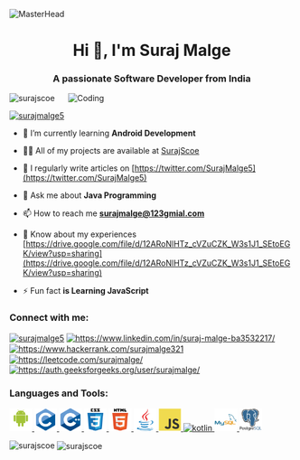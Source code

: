![MasterHead](https://1.bp.blogspot.com/-7A4WynwLsMw/XbBpCXG8fHI/AAAAAAAAMt4/uOa1bpLskYgrwGbllhSu2SDj_Mig8SXJQCLcBGAsYHQ/s1600/2000_600px.gif)
<h1 align="center">Hi 👋, I'm Suraj Malge</h1>
<h3 align="center">A passionate Software Developer from India</h3>
<img align="right" alt="Coding" width="400" src="https://cdn.dribbble.com/users/1162077/screenshots/3848914/programmer.gif">

<p align="left"> <img src="https://komarev.com/ghpvc/?username=surajscoe&label=Profile%20views&color=0e75b6&style=flat" alt="surajscoe" /> </p>

<p align="left"> <a href="https://twitter.com/surajmalge5" target="blank"><img src="https://img.shields.io/twitter/follow/surajmalge5?logo=twitter&style=for-the-badge" alt="surajmalge5" /></a> </p>

- 🌱 I’m currently learning **Android Development**

- 👨‍💻 All of my projects are available at [SurajScoe](SurajScoe)

- 📝 I regularly write articles on [https://twitter.com/SurajMalge5](https://twitter.com/SurajMalge5)

- 💬 Ask me about **Java Programming**

- 📫 How to reach me **surajmalge@123gmial.com**

- 📄 Know about my experiences [https://drive.google.com/file/d/12ARoNlHTz_cVZuCZK_W3s1J1_SEtoEGK/view?usp=sharing](https://drive.google.com/file/d/12ARoNlHTz_cVZuCZK_W3s1J1_SEtoEGK/view?usp=sharing)

- ⚡ Fun fact **is Learning JavaScript**

<h3 align="left">Connect with me:</h3>
<p align="left">
<a href="https://twitter.com/surajmalge5" target="blank"><img align="center" src="https://raw.githubusercontent.com/rahuldkjain/github-profile-readme-generator/master/src/images/icons/Social/twitter.svg" alt="surajmalge5" height="30" width="40" /></a>
<a href="https://linkedin.com/in/https://www.linkedin.com/in/suraj-malge-ba3532217/" target="blank"><img align="center" src="https://raw.githubusercontent.com/rahuldkjain/github-profile-readme-generator/master/src/images/icons/Social/linked-in-alt.svg" alt="https://www.linkedin.com/in/suraj-malge-ba3532217/" height="30" width="40" /></a>
<a href="https://www.hackerrank.com/https://www.hackerrank.com/surajmalge321" target="blank"><img align="center" src="https://raw.githubusercontent.com/rahuldkjain/github-profile-readme-generator/master/src/images/icons/Social/hackerrank.svg" alt="https://www.hackerrank.com/surajmalge321" height="30" width="40" /></a>
<a href="https://www.leetcode.com/https://leetcode.com/surajmalge/" target="blank"><img align="center" src="https://raw.githubusercontent.com/rahuldkjain/github-profile-readme-generator/master/src/images/icons/Social/leet-code.svg" alt="https://leetcode.com/surajmalge/" height="30" width="40" /></a>
<a href="https://auth.geeksforgeeks.org/user/https://auth.geeksforgeeks.org/user/surajmalge/" target="blank"><img align="center" src="https://raw.githubusercontent.com/rahuldkjain/github-profile-readme-generator/master/src/images/icons/Social/geeks-for-geeks.svg" alt="https://auth.geeksforgeeks.org/user/surajmalge/" height="30" width="40" /></a>
</p>

<h3 align="left">Languages and Tools:</h3>
<p align="left"> <a href="https://developer.android.com" target="_blank" rel="noreferrer"> <img src="https://raw.githubusercontent.com/devicons/devicon/master/icons/android/android-original-wordmark.svg" alt="android" width="40" height="40"/> </a> <a href="https://www.cprogramming.com/" target="_blank" rel="noreferrer"> <img src="https://raw.githubusercontent.com/devicons/devicon/master/icons/c/c-original.svg" alt="c" width="40" height="40"/> </a> <a href="https://www.w3schools.com/cpp/" target="_blank" rel="noreferrer"> <img src="https://raw.githubusercontent.com/devicons/devicon/master/icons/cplusplus/cplusplus-original.svg" alt="cplusplus" width="40" height="40"/> </a> <a href="https://www.w3schools.com/css/" target="_blank" rel="noreferrer"> <img src="https://raw.githubusercontent.com/devicons/devicon/master/icons/css3/css3-original-wordmark.svg" alt="css3" width="40" height="40"/> </a> <a href="https://www.w3.org/html/" target="_blank" rel="noreferrer"> <img src="https://raw.githubusercontent.com/devicons/devicon/master/icons/html5/html5-original-wordmark.svg" alt="html5" width="40" height="40"/> </a> <a href="https://www.java.com" target="_blank" rel="noreferrer"> <img src="https://raw.githubusercontent.com/devicons/devicon/master/icons/java/java-original.svg" alt="java" width="40" height="40"/> </a> <a href="https://developer.mozilla.org/en-US/docs/Web/JavaScript" target="_blank" rel="noreferrer"> <img src="https://raw.githubusercontent.com/devicons/devicon/master/icons/javascript/javascript-original.svg" alt="javascript" width="40" height="40"/> </a> <a href="https://kotlinlang.org" target="_blank" rel="noreferrer"> <img src="https://www.vectorlogo.zone/logos/kotlinlang/kotlinlang-icon.svg" alt="kotlin" width="40" height="40"/> </a> <a href="https://www.mysql.com/" target="_blank" rel="noreferrer"> <img src="https://raw.githubusercontent.com/devicons/devicon/master/icons/mysql/mysql-original-wordmark.svg" alt="mysql" width="40" height="40"/> </a> <a href="https://www.postgresql.org" target="_blank" rel="noreferrer"> <img src="https://raw.githubusercontent.com/devicons/devicon/master/icons/postgresql/postgresql-original-wordmark.svg" alt="postgresql" width="40" height="40"/> </a> </p>

<p><img align="left" src="https://github-readme-stats.vercel.app/api/top-langs?username=surajscoe&show_icons=true&locale=en&layout=compact" alt="surajscoe" /></p>

<p>&nbsp;<img align="center" src="https://github-readme-stats.vercel.app/api?username=surajscoe&show_icons=true&locale=en" alt="surajscoe" /></p>
